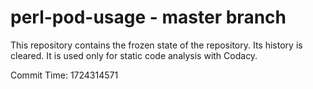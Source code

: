 # perl-pod-usage - master branch

This repository contains the frozen state of the repository.
Its history is cleared. It is used only for static code
analysis with Codacy.

Commit Time: 1724314571